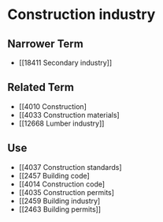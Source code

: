 # Construction industry  

## Narrower Term

- [[18411 Secondary industry]]  

## Related Term

- [[4010 Construction]
- [[4033 Construction materials]
- [[12668 Lumber industry]]  

## Use

- [[4037 Construction standards]
- [[2457 Building code]
- [[4014 Construction code]
- [[4035 Construction permits]
- [[2459 Building industry]
- [[2463 Building permits]]  

